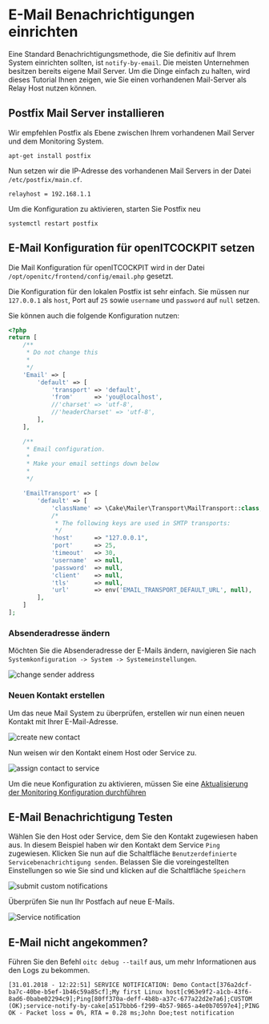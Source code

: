# E-Mail Benachrichtigungen einrichten

Eine Standard Benachrichtigungsmethode, die Sie definitiv auf Ihrem System einrichten sollten, ist `notify-by-email`.
Die meisten Unternehmen besitzen bereits eigene Mail Server. Um die Dinge einfach zu halten, wird dieses Tutorial Ihnen
zeigen, wie Sie einen vorhandenen Mail-Server als Relay Host nutzen können.

## Postfix Mail Server installieren

Wir empfehlen Postfix als Ebene zwischen Ihrem vorhandenen Mail Server und dem Monitoring System.

```
apt-get install postfix
```

Nun setzen wir die IP-Adresse des vorhandenen Mail Servers in der Datei `/etc/postfix/main.cf`.

```
relayhost = 192.168.1.1
```

Um die Konfiguration zu aktivieren, starten Sie Postfix neu

```
systemctl restart postfix
```

## E-Mail Konfiguration für openITCOCKPIT setzen

Die Mail Konfiguration für openITCOCKPIT wird in der Datei `/opt/openitc/frontend/config/email.php` gesetzt.

Die Konfiguration für den lokalen Postfix ist sehr einfach. Sie müssen nur `127.0.0.1` als `host`, Port auf `25`
sowie `username` und `password` auf `null` setzen.

Sie können auch die folgende Konfiguration nutzen:

```php
<?php
return [
    /**
     * Do not change this
     *
     */
    'Email' => [
        'default' => [
            'transport' => 'default',
            'from'      => 'you@localhost',
            //'charset' => 'utf-8',
            //'headerCharset' => 'utf-8',
        ],
    ],

    /**
     * Email configuration.
     *
     * Make your email settings down below
     *
     */

    'EmailTransport' => [
        'default' => [
            'className' => \Cake\Mailer\Transport\MailTransport::class,
            /*
             * The following keys are used in SMTP transports:
             */
            'host'      => "127.0.0.1",
            'port'      => 25,
            'timeout'   => 30,
            'username'  => null,
            'password'  => null,
            'client'    => null,
            'tls'       => null,
            'url'       => env('EMAIL_TRANSPORT_DEFAULT_URL', null),
        ],
    ]
];
```

### Absenderadresse ändern

Möchten Sie die Absenderadresse der E-Mails ändern, navigieren Sie
nach `Systemkonfiguration -> System -> Systemeinstellungen`.

![change sender address](/images/openITCOCKPIT-change-sender-address.png)

### Neuen Kontakt erstellen

Um das neue Mail System zu überprüfen, erstellen wir nun einen neuen Kontakt mit Ihrer E-Mail-Adresse.

![create new contact](/images/openITCOCKPIT-create-new-contact.png)

Nun weisen wir den Kontakt einem Host oder Service zu.

![assign contact to service](/images/openITCOCKPIT-assign-contact-to-service.png)

Um die neue Konfiguration zu aktivieren, müssen Sie
eine [Aktualisierung der Monitoring Konfiguration durchführen](../create-first-host/#aktualisieren-der-uberwachungskonfiguration)

## E-Mail Benachrichtigung Testen

Wählen Sie den Host oder Service, dem Sie den Kontakt zugewiesen haben aus. In diesem Beispiel haben wir den Kontakt dem
Service `Ping` zugewiesen. Klicken Sie nun auf die Schaltfläche `Benutzerdefinierte Servicebenachrichtigung senden`.
Belassen Sie die voreingestellten Einstellungen so wie Sie sind und klicken auf die Schaltfläche `Speichern`

![submit custom notifications](/images/openITCOCKPIT-submit-custom-service-notification.png)

Überprüfen Sie nun Ihr Postfach auf neue E-Mails.

![Service notification](/images/openITCOCKPIT-service-notification.png)

## E-Mail nicht angekommen?

Führen Sie den Befehl `oitc debug --tailf` aus, um mehr Informationen aus den Logs zu bekommen.

```
[31.01.2018 - 12:22:51] SERVICE NOTIFICATION: Demo Contact[376a2dcf-ba7c-40be-b5ef-1b46c59a85cf];My first Linux host[c963e9f2-a1cb-43f6-8ad6-0babe02294c9];Ping[80ff370a-deff-4b8b-a37c-677a22d2e7a6];CUSTOM (OK);service-notify-by-cake[a517bbb6-f299-4b57-9865-a4e0b70597e4];PING OK - Packet loss = 0%, RTA = 0.28 ms;John Doe;test notification
```
